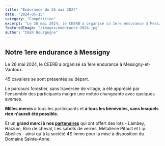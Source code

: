 ```yaml
---
title: "Endurance du 26 mai 2024"
date: "2024-06-15"
category: "Compétition"
excerpt: "Le 26 mai 2024, le CEERB a organisé sa 1ère endurance à Messigny-et-Vantoux."
featuredImage: "/images/endurance-2024.jpg"
author: "CEER Bourgogne"
---
```


## Notre 1ere endurance à Messigny

Le 26 mai 2024, le CEERB a organisé sa 1ère endurance à Messigny-et-Vantoux.

45 cavaliers se sont présentés au départ.

Le parcours forestier, sans traversée de village, a été apprécié par l'ensemble des participants malgré une météo changeante avec quelques averses.

**Milles mercis** à tous les participants et **à tous les bénévoles, sans lesquels rien n'aurait été possible.**

Et un **grand merci à nos [partenaires](https://www.ceerbourgogne.com/partenaires/)** qui ont offert des lots - Lambey, Haizum, Brin de cheval, Les sabots de verres, Métallerie Pitault et Lip Abeilles - ainsi qu'à la société 4S Immo pour la mise à disposition du Domaine Sainte-Anne. 